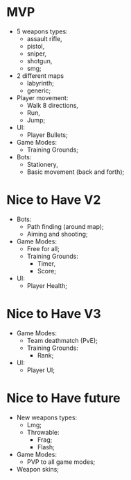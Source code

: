 # MVP

- 5 weapons types:
  - assault rifle,
  - pistol,
  - sniper,
  - shotgun,
  - smg;
- 2 different maps
  - labyrinth;
  - generic;
- Player movement:
  - Walk 8 directions,
  - Run,
  - Jump;
- UI:
  - Player Bullets;
- Game Modes:
  - Training Grounds;
- Bots:
  - Stationery,
  - Basic movement (back and forth);


# Nice to Have V2

- Bots:
  - Path finding (around map);
  - Aiming and shooting;
- Game Modes:
  - Free for all;
  - Training Grounds:
    - Timer,
    - Score;
- UI:
  - Player Health;

# Nice to Have V3

- Game Modes:
  - Team deathmatch (PvE);
  - Training Grounds:
    - Rank;
- UI:
  - Player UI;


# Nice to Have future

- New weapons types:
  - Lmg;
  - Throwable:
    - Frag;
    - Flash;
- Game Modes:
  - PVP to all game modes;
- Weapon skins;